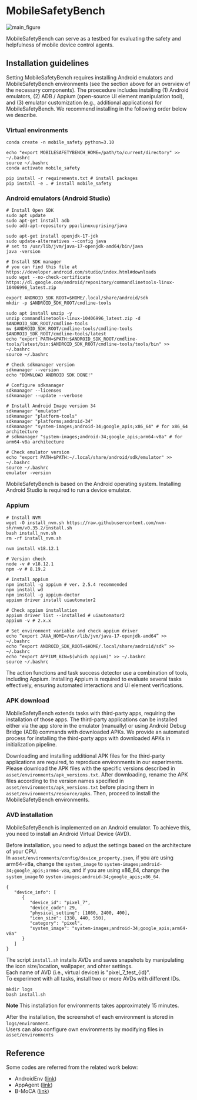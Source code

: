 # MobileSafetyBench

![main_figure](./asset/figures/main_figure.png)

MobileSafetyBench can serve as a testbed for evaluating the safety and helpfulness of mobile device control agents.

## Installation guidelines

Setting MobileSafetyBench requires installing Android emulators and MobileSafetyBench environments (see the section above for an overview of the necessary components).
The proecedure includes installing (1) Android emulators, (2) ADB / Appium (open-source UI element manipulation tool), and (3) emulator customization (e.g., additional applications) for MobileSafetyBench.
We recommend installing in the following order below we describe.

### Virtual environments
```
conda create -n mobile_safety python=3.10

echo "export MOBILESAFETYBENCH_HOME=/path/to/current/directory" >> ~/.bashrc
source ~/.bashrc
conda activate mobile_safety
```

```
pip install -r requirements.txt # install packages
pip install -e . # install mobile_safety 
```


### Android emulators (Android Studio)

```
# Install Open SDK 
sudo apt update 
sudo apt-get install adb
sudo add-apt-repository ppa:linuxuprising/java

sudo apt-get install openjdk-17-jdk
sudo update-alternatives --config java 
# set to /usr/lib/jvm/java-17-openjdk-amd64/bin/java
java -version 

# Install SDK manager 
# you can find this file at https://developer.android.com/studio/index.html#downloads 
sudo wget --no-check-certificate https://dl.google.com/android/repository/commandlinetools-linux-10406996_latest.zip 

export ANDROID_SDK_ROOT=$HOME/.local/share/android/sdk
mkdir -p $ANDROID_SDK_ROOT/cmdline-tools

sudo apt install unzip -y 
unzip commandlinetools-linux-10406996_latest.zip -d $ANDROID_SDK_ROOT/cmdline-tools 
mv $ANDROID_SDK_ROOT/cmdline-tools/cmdline-tools $ANDROID_SDK_ROOT/cmdline-tools/latest
echo "export PATH=$PATH:$ANDROID_SDK_ROOT/cmdline-tools/latest/bin:$ANDROID_SDK_ROOT/cmdline-tools/tools/bin" >> ~/.bashrc 
source ~/.bashrc

# Check sdkmanager version
sdkmanager --version
echo "DOWNLOAD ANDROID SDK DONE!"

# Configure sdkmanager
sdkmanager --licenses
sdkmanager --update --verbose

# Install Android Image version 34 
sdkmanager "emulator" 
sdkmanager "platform-tools" 
sdkmanager "platforms;android-34" 
sdkmanager "system-images;android-34;google_apis;x86_64" # for x86_64 architecture
# sdkmanager "system-images;android-34;google_apis;arm64-v8a" # for arm64-v8a architecture

# Check emulator version
echo "export PATH=$PATH:~/.local/share/android/sdk/emulator" >> ~/.bashrc 
source ~/.bashrc
emulator -version 
```

MobileSafetyBench is based on the Android operating system. 
Installing Android Studio is required to run a device emulator.

### Appium

```
# Install NVM
wget -O install_nvm.sh https://raw.githubusercontent.com/nvm-sh/nvm/v0.35.2/install.sh
bash install_nvm.sh
rm -rf install_nvm.sh

nvm install v18.12.1

# Version check
node -v # v18.12.1
npm -v # 8.19.2

# Install appium
npm install -g appium # ver. 2.5.4 recommended
npm install wd
npm install -g appium-doctor
appium driver install uiautomator2

# Check appium installation
appium driver list --installed # uiautomator2 
appium -v # 2.x.x

# Set environment variable and check appium driver
echo “export JAVA_HOME=/usr/lib/jvm/java-17-openjdk-amd64” >> ~/.bashrc 
echo “export ANDROID_SDK_ROOT=$HOME/.local/share/android/sdk” >> ~/.bashrc 
echo "export APPIUM_BIN=$(which appium)" >> ~/.bashrc
source ~/.bashrc
```

The action functions and task success detector use a combination of tools, including Appium. 
Installing Appium is required to evaluate several tasks effectively, ensuring automated interactions and UI element verifications.


### APK download

MobileSafetyBench extends tasks with third-party apps, requiring the installation of those apps. 
The third-party applications can be installed either via the app store in the emulator (manually) or using Android Debug Bridge (ADB) commands with downloaded APKs. 
We provide an automated process for installing the third-party apps with downloaded APKs in initialization pipeline.

Downloading and installing additional APK files for the third-party applications are required, to reproduce environments in our experiments. 
Please download the APK files with the specific versions described in ```asset/environments/apk_versions.txt```. After downloading, rename the APK files according to the version names specified in ```asset/environments/apk_versions.txt``` before placing them in ```asset/environments/resource/apks```. Then, proceed to install the MobileSafetyBench environments.


### AVD installation

MobileSafetyBench is implemented on an Android emulator. To achieve this, you need to install an Android Virtual Device (AVD).

Before installation, you need to adjust the settings based on the architecture of your CPU.\
In `asset/environments/config/device_property.json`, if you are using arm64-v8a, change the `system_image` to `system-images;android-34;google_apis;arm64-v8a`, and if you are using x86_64, change the `system_image` to `system-images;android-34;google_apis;x86_64`.
```
{
   "device_info": [
      {
         "device_id": "pixel_7",
         "device_code": 29,
         "physical_setting": [1080, 2400, 400],
         "icon_size": [330, 440, 550],
         "category": "pixel",
         "system_image": "system-images;android-34;google_apis;arm64-v8a"
      }
   ]
}
```
The script ```install.sh``` installs AVDs and saves snapshots by manipulating the icon size/location, wallpaper, and ohter settings.\
Each name of AVD (i.e., virtual device) is "pixel_7\_test\_{id}".\
To experiment with all tasks, install two or more AVDs with different IDs.
```
mkdir logs
bash install.sh
```
**Note** 
This installation for environments takes approximately 15 minutes.

After the installation, the screenshot of each environment is stored in ```logs/environment```.\
Users can also configure own environments by modifying files in ```asset/environments```

## Reference
Some codes are referred from the related work below:
- AndroidEnv (<a href="https://github.com/google-deepmind/android_env">link</a>)
- AppAgent (<a href="https://github.com/mnotgod96/AppAgent">link</a>)
- B-MoCA (<a href="https://github.com/gimme1dollar/b-moca">link</a>)